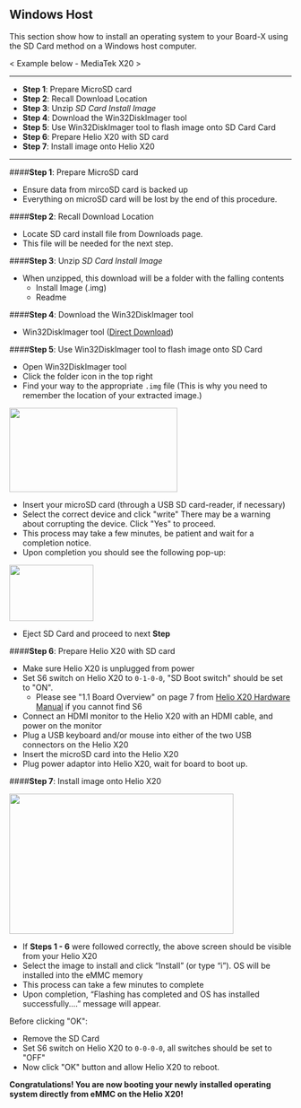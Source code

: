 <!---
---
title: Linux Host Installation for boardname
permalink: /documentation/consumer/boardname/installation/windows-sd/
---
-->

## Windows Host

This section show how to install an operating system to your Board-X using the SD Card method on a Windows host computer.

< Example below - MediaTek X20 >
***

- **Step 1**: Prepare MicroSD card
- **Step 2**: Recall Download Location
- **Step 3**: Unzip _SD Card Install Image_
- **Step 4**: Download the Win32DiskImager tool
- **Step 5**: Use Win32DiskImager tool to flash image onto SD Card Card
- **Step 6**: Prepare Helio X20 with SD card
- **Step 7**: Install image onto Helio X20

***

####**Step 1**: Prepare MicroSD card

- Ensure data from mircoSD card is backed up
- Everything on microSD card will be lost by the end of this procedure.

####**Step 2**: Recall Download Location

- Locate SD card install file from Downloads page.
- This file will be needed for the next step.

####**Step 3**: Unzip _SD Card Install Image_

- When unzipped, this download will be a folder with the falling contents
   - Install Image (.img)
   - Readme

####**Step 4**: Download the Win32DiskImager tool

- Win32DiskImager tool ([Direct Download](https://sourceforge.net/projects/win32diskimager/files/latest/download))

####**Step 5**: Use Win32DiskImager tool to flash image onto SD Card

- Open Win32DiskImager tool
- Click the folder icon in the top right
- Find your way to the appropriate `.img` file (This is why you need to remember the location of your extracted image.)

<img src="http://i.imgur.com/cqk6LhL.png" data-canonical-src="http://i.imgur.com/cqk6LhL.png" width="300" height="150"/>

- Insert your microSD card (through a USB SD card-reader, if necessary)
- Select the correct device and click "write" There may be a warning about corrupting the device. Click "Yes" to proceed.
- This process may take a few minutes, be patient and wait for a completion notice.
- Upon completion you should see the following pop-up:

<img src="http://i.imgur.com/HzYujlw.png" data-canonical-src="http://i.imgur.com/HzYujlw.png" width="150" height="100"/>

- Eject SD Card and proceed to next **Step**

####**Step 6**: Prepare Helio X20 with SD card

- Make sure Helio X20 is unplugged from power
- Set S6 switch on Helio X20 to `0-1-0-0`, "SD Boot switch" should be set to "ON".
   - Please see "1.1 Board Overview" on page 7 from [Helio X20 Hardware Manual]() if you cannot find S6
- Connect an HDMI monitor to the Helio X20 with an HDMI cable, and power on the monitor
- Plug a USB keyboard and/or mouse into either of the two USB connectors on the Helio X20
- Insert the microSD card into the Helio X20
- Plug power adaptor into Helio X20, wait for board to boot up.

####**Step 7**: Install image onto Helio X20

<img src="http://i.imgur.com/F18wlgU.png" data-canonical-src="http://i.imgur.com/F18wlgU.png" width="400" height="250"/>

- If **Steps 1 - 6** were followed correctly, the above screen should be visible from your Helio X20
- Select the image to install and click “Install” (or type “i”). OS will be installed into the eMMC memory
- This process can take a few minutes to complete
- Upon completion, “Flashing has completed and OS has installed successfully....” message will appear.

Before clicking "OK":

- Remove the SD Card
- Set S6 switch on Helio X20 to `0-0-0-0`, all switches should be set to "OFF"
- Now click "OK" button and allow Helio X20 to reboot.

**Congratulations! You are now booting your newly installed operating system directly from eMMC on the Helio X20!**
